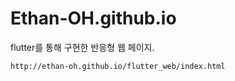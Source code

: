 # Ethan-OH.github.io

flutter를 통해 구현한 반응형 웹 페이지.

```url
http://ethan-oh.github.io/flutter_web/index.html
```
